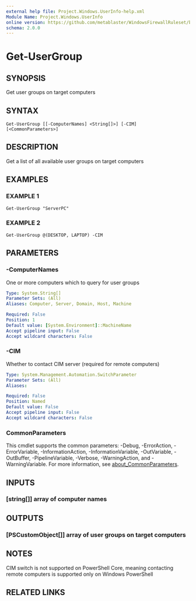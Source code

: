 ```yaml
---
external help file: Project.Windows.UserInfo-help.xml
Module Name: Project.Windows.UserInfo
online version: https://github.com/metablaster/WindowsFirewallRuleset/blob/develop/Modules/Project.Windows.UserInfo/Help/en-US/Get-UserGroup.md
schema: 2.0.0
---
```


# Get-UserGroup

## SYNOPSIS

Get user groups on target computers

## SYNTAX

```none
Get-UserGroup [[-ComputerNames] <String[]>] [-CIM] [<CommonParameters>]
```

## DESCRIPTION

Get a list of all available user groups on target computers

## EXAMPLES

### EXAMPLE 1

```none
Get-UserGroup "ServerPC"
```

### EXAMPLE 2

```none
Get-UserGroup @(DESKTOP, LAPTOP) -CIM
```

## PARAMETERS

### -ComputerNames

One or more computers which to query for user groups

```yaml
Type: System.String[]
Parameter Sets: (All)
Aliases: Computer, Server, Domain, Host, Machine

Required: False
Position: 1
Default value: [System.Environment]::MachineName
Accept pipeline input: False
Accept wildcard characters: False
```

### -CIM

Whether to contact CIM server (required for remote computers)

```yaml
Type: System.Management.Automation.SwitchParameter
Parameter Sets: (All)
Aliases:

Required: False
Position: Named
Default value: False
Accept pipeline input: False
Accept wildcard characters: False
```

### CommonParameters

This cmdlet supports the common parameters: -Debug, -ErrorAction, -ErrorVariable, -InformationAction, -InformationVariable, -OutVariable, -OutBuffer, -PipelineVariable, -Verbose, -WarningAction, and -WarningVariable. For more information, see [about_CommonParameters](http://go.microsoft.com/fwlink/?LinkID=113216).

## INPUTS

### [string[]] array of computer names

## OUTPUTS

### [PSCustomObject[]] array of user groups on target computers

## NOTES

CIM switch is not supported on PowerShell Core, meaning contacting remote computers
is supported only on Windows PowerShell

## RELATED LINKS
